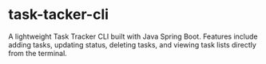 # task-tacker-cli
A lightweight Task Tracker CLI built with Java Spring Boot. Features include adding tasks, updating status, deleting tasks, and viewing task lists directly from the terminal.
